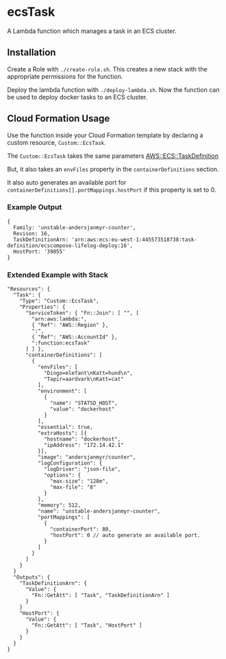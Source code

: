 # ecsTask

A Lambda function which manages a task in an ECS cluster.

## Installation

Create a Role with `./create-role.sh`. This creates a new stack with the
appropriate permissions for the function.

Deploy the lambda function with `./deploy-lambda.sh`. Now the function can be
used to deploy docker tasks to an ECS cluster.

## Cloud Formation Usage

Use the function inside your Cloud Formation template by declaring a custom
resource, `Custom::EcsTask`.

The `Custom::EcsTask` takes the same parameters [AWS::ECS::TaskDefinition](http://docs.aws.amazon.com/AWSCloudFormation/latest/UserGuide/aws-resource-ecs-taskdefinition.html)

But, it also takes an `envFiles` property in the `containerDefinitions`
section.

It also auto generates an available port for
`containerDefinitions[].portMappings.hostPort` if this property is set to 0.


### Example Output

```
{
  Family: 'unstable-andersjanmyr-counter',
  Revison: 16,
  TaskDefinitionArn: 'arn:aws:ecs:eu-west-1:445573518738:task-definition/ecscompose-lifelog-deploy:16',
  HostPort: '39055'
}
```


### Extended Example with Stack

```
"Resources": {
  "Task": {
    "Type": "Custom::EcsTask",
    "Properties": {
      "ServiceToken": { "Fn::Join": [ "", [
        "arn:aws:lambda:",
        { "Ref": "AWS::Region" },
        ":",
        { "Ref": "AWS::AccountId" },
        ":function:ecsTask"
      ] ] },
      "containerDefinitions": [
        {
          "envFiles": [
            "Dingo=elefant\nKatt=hund\n",
            "Tapir=aardvark\nKatt=cat"
          ],
          "environment": [
            {
              "name": "STATSD_HOST",
              "value": "dockerhost"
            }
          ],
          "essential": true,
          "extraHosts": [{
            "hostname": "dockerhost",
            "ipAddress": "172.14.42.1"
          }],
          "image": "andersjanmyr/counter",
          "logConfiguration": {
            "logDriver": "json-file",
            "options": {
              "max-size": "128m",
              "max-file": "8"
            }
          },
          "memory": 512,
          "name": "unstable-andersjanmyr-counter",
          "portMappings": [
            {
              "containerPort": 80,
              "hostPort": 0 // auto generate an available port.
            }
          ]
        }
      ]
    }
  }
  "Outputs": {
    "TaskDefinitionArn": {
      "Value": {
        "Fn::GetAtt": [ "Task", "TaskDefinitionArn" ]
      }
    }
    "HostPort": {
      "Value": {
        "Fn::GetAtt": [ "Task", "HostPort" ]
      }
    }
  }
}
```


